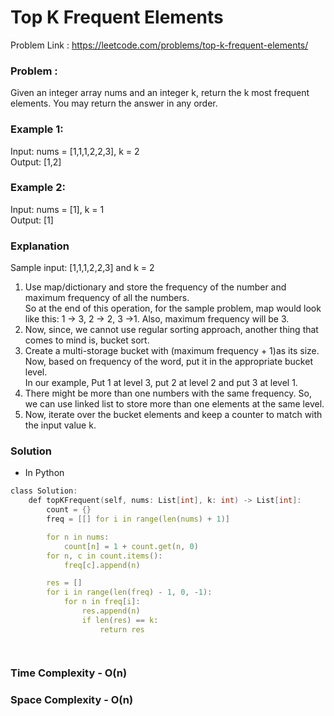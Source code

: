 # Top K Frequent Elements

Problem Link : https://leetcode.com/problems/top-k-frequent-elements/

### Problem :

Given an integer array nums and an integer k, return the k most frequent elements. You may return the answer in any order.

### Example 1:

Input: nums = [1,1,1,2,2,3], k = 2 <br />
Output: [1,2]

### Example 2:

Input: nums = [1], k = 1 <br />
Output: [1]

### Explanation 

Sample input: [1,1,1,2,2,3] and k = 2

1) Use map/dictionary and store the frequency of the number and maximum frequency of all the numbers. <br/>
  So at the end of this operation, for the sample problem, map would look like this: 1 → 3, 2 → 2, 3 →1. Also, maximum frequency will be 3. <br/>
2) Now, since, we cannot use regular sorting approach, another thing that comes to mind is, bucket sort. <br/>
3) Create a multi-storage bucket with (maximum frequency + 1)as its size. Now, based on frequency of the word, put it in the appropriate bucket level. <br/> In our example, Put 1 at level 3, put 2 at level 2 and put 3 at level 1. <br/>
4) There might be more than one numbers with the same frequency. So, we can use linked list to store more than one elements at the same level. <br/>
5) Now, iterate over the bucket elements and keep a counter to match with the input value k.

### Solution

- In Python

```c
class Solution:
    def topKFrequent(self, nums: List[int], k: int) -> List[int]:
        count = {}
        freq = [[] for i in range(len(nums) + 1)]

        for n in nums:
            count[n] = 1 + count.get(n, 0)
        for n, c in count.items():
            freq[c].append(n)

        res = []
        for i in range(len(freq) - 1, 0, -1):
            for n in freq[i]:
                res.append(n)
                if len(res) == k:
                    return res

       
```
### Time Complexity - O(n)
### Space Complexity - O(n)
